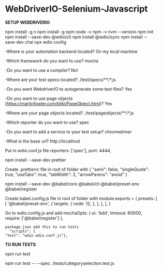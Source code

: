 # WebDriverIO-Selenium-Javascript

****SETUP WEBDRIVERIO****

npm install -g n
npm install -g npm
node -v
npm -v
nvm --version
npm init
npm install --save-dev @wdio/cli
npm install @wdio/sync
npm install --save-dev chai
npx wdio config


-Where is your automation backend located? On my local machine

-Which framework do you want to use? mocha

-Do you want to use a compiler? No!

-Where are your test specs located? ./test/specs/**/*.js

-Do you want WebdriverIO to autogenerate some test files? Yes

-Do you want to use page objects (https://martinfowler.com/bliki/PageObject.html)? Yes

-Where are your page objects located? ./test/pageobjects/**/*.js

-Which reporter do you want to use? spec

-Do you want to add a service to your test setup? chromedriver

-What is the base url? http://localhost


Put in wdio.conf.js file
    reporters: ['spec'],
    port: 4444,
    

npm install --save-dev prettier

Create .prettierrc file in root of folder with
{
    "semi": false,
    "singleQuote": true,
    "useTabs": true,
    "tabWidth": 2,
    "arrowParens": "avoid"
}

npm install --save-dev @babel/core @babel/cli @babel/preset-env @babel/register


Create babel.config.js file in root of folder with
module.exports = {
    presets: [
        [
            '@babel/preset-env',
            {
                targets: {
                    node: 12,
                },
            },
        ],
    ],
}


Go to wdio.config.js and add
    mochaOpts: {
        ui: 'bdd',
        timeout: 60000,
        require: ['@babel/register']
    },
    

    package.json add this to run tests
      "scripts": {
    "test": "wdio wdio.conf.js"},


****TO RUN TESTS****

npm run test

npm run test -- --spec ./tests/categoryselection.test.js


